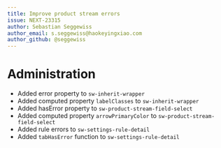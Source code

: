 ```yaml
---
title: Improve product stream errors
issue: NEXT-23315
author: Sebastian Seggewiss
author_email: s.seggewiss@haokeyingxiao.com
author_github: @seggewiss
---
```

# Administration
* Added error property to  `sw-inherit-wrapper`
* Added computed property `labelClasses` to `sw-inherit-wrapper`
* Added hasError property to `sw-product-stream-field-select`
* Added computed property `arrowPrimaryColor` to `sw-product-stream-field-select`
* Added rule errors to `sw-settings-rule-detail`
* Added `tabHasError` function to `sw-settings-rule-detail`
